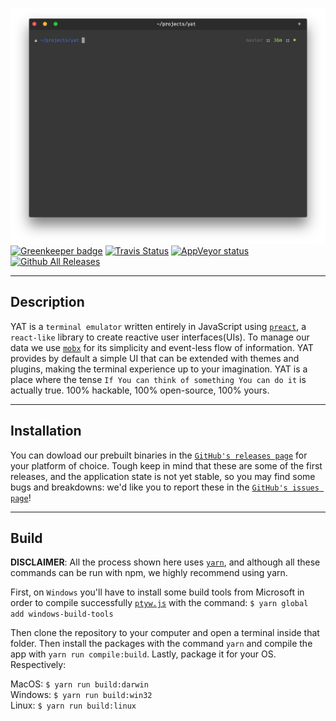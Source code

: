 ![](https://github.com/LucaT1/yat/blob/master/screenshots/second.png?raw=true)
[![Greenkeeper badge](https://badges.greenkeeper.io/LucaT1/yat.svg)](https://greenkeeper.io/)
[![Travis Status](https://travis-ci.org/LucaT1/yat.svg?branch=master)](https://travis-ci.org/LucaT1/yat)
[![AppVeyor status](https://ci.appveyor.com/api/projects/status/github/LucaT1/yat?branch=master&svg=true)
![Github All Releases](https://img.shields.io/github/downloads/LucaT1/yat/total.svg)]()

***

## Description
YAT is a `terminal emulator` written entirely in JavaScript using [`preact`](https://github.com/developit/preact), a `react-like` library to create reactive user interfaces(UIs). To manage our data we use [`mobx`](https://github.com/mobxjs/mobx) for its simplicity and event-less flow of information. YAT provides by default a simple UI that can be extended with themes and plugins, making the terminal experience up to your imagination. YAT is a place where the tense `If You can think of something You can do it` is actually true. 100% hackable, 100% open-source, 100% yours.

***

## Installation
You can dowload our prebuilt binaries in the [`GitHub's releases page`](https://github.com/LucaT1/yat/releases) for your platform of choice. Tough keep in mind that these are some of the first releases, and the application state is not yet stable, so you may find some bugs and breakdowns: we'd like you to report these in the [`GitHub's issues page`](https://github.com/LucaT1/yat/issues)!

***

## Build
**DISCLAIMER**: All the process shown here uses [`yarn`](https://yarnpkg.com), and although all these commands can be run with npm, we highly recommend using yarn.

First, on `Windows` you'll have to install some build tools from Microsoft in order to compile successfully [`ptyw.js`](https://github.com/iiegor/ptyw.js/tree/master) with the command:
`$ yarn global add windows-build-tools`

Then clone the repository to your computer and open a terminal inside that folder.
Then install the packages with the command `yarn` and compile the app with `yarn run compile:build`. Lastly, package it for your OS. Respectively:

MacOS:   `$ yarn run build:darwin`<br>
Windows: `$ yarn run build:win32`<br>
Linux:   `$ yarn run build:linux`<br>
